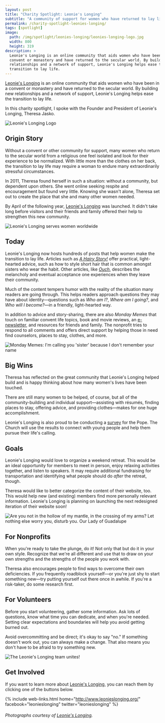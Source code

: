 ```yaml
---
layout: post
title: "Charity Spotlight: Leonie's Longing"
subtitle: "A community of support for women who have returned to lay life from one of religion."
permalink: /charity-spotlight-leonies-longing/
tags: [spotlight]
image:
  path: /img/spotlight/leonies-longing/leonies-longing-logo.jpg
  width: 800
  height: 319
description: >
  Leonie's Longing is an online community that aids women who have been in a
  convent or monastery and have returned to the secular world. By building new
  relationships and a network of support, Leonie's Longing helps ease the
  transition to lay life.
---
```


[Leonie's Longing][11] is an online community that aids women who have been in a convent or monastery and have returned to the secular world. By building new relationships and a network of support, Leonie's Longing helps ease the transition to lay life.

In this charity spotlight, I spoke with the Founder and President of Leonie's Longing, Theresa Jasko.

![][2]

## Origin Story

Without a convent or other community for support, many women who return to the secular world from a religious one feel isolated and look for their experience to be normalized. With little more than the clothes on her back, the transition to lay life may require a woman to endure many extraordinarily stressful circumstances.

In 2011, Theresa found herself in such a situation: without a community, but dependent upon others. She went online seeking respite and encouragement but found very little. Knowing she wasn't alone, Theresa set out to create the place that she and many other women needed.

By April of the following year, [Leonie's Longing][1] was launched. It didn't take long before visitors and their friends and family offered their help to strengthen this new community.

![][6]

## Today

Leonie's Longing now hosts hundreds of posts that help women make the transition to lay life. Articles such as _[A Hairy Story!][7]_ offer practical, light-hearted advice, such as how to style short hair that is common amongst sisters who wear the habit. Other articles, like _[Ouch][8]_, describes the melancholy and eventual acceptance one experiences when they leave their community.

Much of the content tempers humor with the reality of the situation many readers are going through. This helps readers approach questions they may have about identity&mdash;questions such as _Who am I?_, _Where am I going?_, and _Who will I become?_&mdash;in a friendly, light-hearted way.

In addition to advice and story-sharing, there are also _Monday Memes_ that touch on familiar convent life topics, book and movie reviews, an [e-newsletter][9], and resources for friends and family. The nonprofit tries to respond to all comments and offers direct support by helping those in need find counselors, places to stay, clothes, and more.

![][4]

## Big Wins

Theresa has reflected on the great community that Leonie's Longing helped build and is happy thinking about how many women's lives have been touched.

There are still many women to be helped, of course, but all of the community-building and individual support&mdash;assisting with résumés, finding places to stay, offering advice, and providing clothes&mdash;makes for one huge accomplishment.

Leonie's Longing is also proud to be conducting a [survey][10] for the Pope. The Church will use the results to connect with young people and help them pursue their life's calling.

## Goals

Leonie's Longing would love to organize a weekend retreat. This would be an ideal opportunity for members to meet in person, enjoy relaxing activities together, and listen to speakers. It may require additional fundraising for transportation and identifying what people should do _after_ the retreat, though.

Theresa would like to better categorize the content of their website, too. This would help new (and existing) members find more personally relevant information. Leonie's Longing is planning on launching the next redesigned iteration of their website soon!

![][5]

## For Nonprofits

When you're ready to take the plunge, do it! Not only that but do it in your own style. Recognize that we're all different and use that to draw on your own strengths and the strengths of the people you work with.

Theresa also encourages people to find ways to overcome their own deficiencies. If you frequently roadblock yourself&mdash;or you're just shy to start something new&mdash;try putting yourself out there once in awhile. If you're a risk-taker, do some research first.

## For Volunteers

Before you start volunteering, gather some information. Ask lots of questions, know what time you can dedicate, and when you're needed. Setting clear expectations and boundaries will help you avoid getting burned out.

Avoid overcommitting and be direct; it's okay to say "no." If something doesn't work out, you can always make a change. That also means you don't have to be afraid to try something new.

![][3]

## Get Involved

If you want to learn more about [Leonie's Longing][1], you can reach them by clicking one of the buttons below.

{% include web-links.html home="http://www.leonieslonging.org/" facebook="leonieslonging" twitter="leonieslonging" %}

###### Photographs courtesy of [Leonie's Longing][11].



[1]: http://www.leonieslonging.org/ "Leonie's Longing Homepage"
[2]: /img/spotlight/leonies-longing/leonies-longing-logo.jpg "Leonie's Longing Logo"
[3]: /img/spotlight/leonies-longing/leonies-longing-team.jpg "The Leonie's Longing team unites!"
[4]: /img/spotlight/leonies-longing/leonies-longing-forgotten-name-meme.jpg "Monday Memes: I'm calling you 'sister' because I don't remember your name"
[5]: /img/spotlight/leonies-longing/leonies-longing-mothers-mantle.jpg "Are you not in the hollow of my mantle, in the crossing of my arms? Let nothing else worry you, disturb you. Our Lady of Guadalupe"
[6]: /img/spotlight/leonies-longing/leonies-longing-map.jpg "Leonie's Longing serves women worldwide"
[7]: http://www.leonieslonging.org/a-hairy-story/ "A Hairy Story! by Liz Miller"
[8]: http://www.leonieslonging.org/ouch/ "Ouch by Spiritu"
[9]: http://leonieslonging.us4.list-manage.com/subscribe?u=07052eaf86f285796f7b7a122&id=3802a60895 "Signup for Leonie's Longing Newsletter"
[10]: http://www.leonieslonging.org/2018-synod-survey/ "2018 Synod Survey on Leonie's Longing"
[11]: http://www.leonieslonging.org/about-us/ "About Leonie's Longing"
